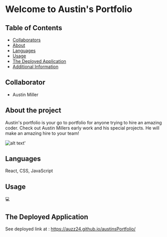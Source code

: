 # Welcome to Austin's Portfolio 

## Table of Contents  
  - [Collaborators](#credits)
  - [About](#about)
  - [Languages](#languages)
  - [Usage](#usage)
  - [The Deployed Application](#credits)
  - [Additional Information](#additional-info)

 ## Collaborator
   * Austin Miller

  ## About the project 
  Austin's portfolio is your go to portfolio for anyone trying to hire an amazing coder. Check out Austin Millers early work and his special projects. He will make an amazing hire to your team! 

![alt text](/portfoliphoto1.png)'

    
  ## Languages
  React, CSS, JavaScript
 
  ## Usage
  💻

  ## The Deployed Application
  See deployed link at : https://auzz24.github.io/austinsPortfolio/
  
